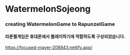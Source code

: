 # WatermelonSojeong
### creating WatermelonGame to RapunzelGame
#### 라푼젤게임은 휴대폰에서 플레이하기에 적합하도록 구성되었습니다.  

https://focused-mayer-208843.netlify.app/
